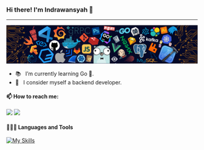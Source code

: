 ### Hi there! I'm Indrawansyah 👋
---

![](/header_.png)


- 📚 &nbsp; I’m currently learning Go 🔵.
- 🔭 &nbsp; I consider myself a backend developer. 


#### 📫 How to reach me:
[<img src="https://img.icons8.com/color/48/000000/linkedin.png" width="3.5%"/>](https://www.linkedin.com/in/indrawnsyh/)
<a href="mailto:indrawnsyh0@gmail.com"> <img src="https://img.icons8.com/fluent/48/000000/gmail.png" width="3.5%"/> </a>

#### 👨🏻‍💻 Languages and Tools <br />
[![My Skills](https://skillicons.dev/icons?i=js,html,css,react,tailwind,express,go,mysql,postgres,redis,docker,kafka,postman,github&perline=9)](https://skillicons.dev)

<br/>

